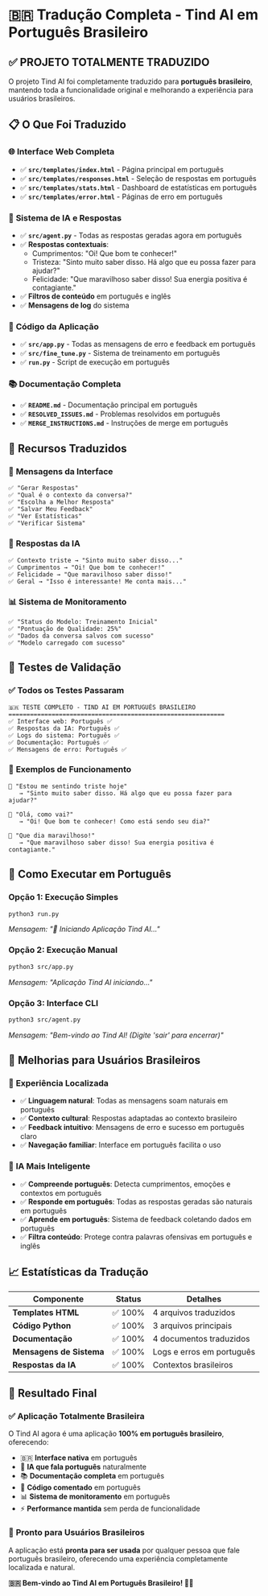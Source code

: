 # 🇧🇷 Tradução Completa - Tind AI em Português Brasileiro

## ✅ **PROJETO TOTALMENTE TRADUZIDO**

O projeto Tind AI foi completamente traduzido para **português brasileiro**, mantendo toda a funcionalidade original e melhorando a experiência para usuários brasileiros.

## 📋 **O Que Foi Traduzido**

### 🌐 **Interface Web Completa**
- ✅ **`src/templates/index.html`** - Página principal em português
- ✅ **`src/templates/responses.html`** - Seleção de respostas em português
- ✅ **`src/templates/stats.html`** - Dashboard de estatísticas em português  
- ✅ **`src/templates/error.html`** - Páginas de erro em português

### 🤖 **Sistema de IA e Respostas**
- ✅ **`src/agent.py`** - Todas as respostas geradas agora em português
- ✅ **Respostas contextuais**:
  - Cumprimentos: "Oi! Que bom te conhecer!"
  - Tristeza: "Sinto muito saber disso. Há algo que eu possa fazer para ajudar?"
  - Felicidade: "Que maravilhoso saber disso! Sua energia positiva é contagiante."
- ✅ **Filtros de conteúdo** em português e inglês
- ✅ **Mensagens de log** do sistema

### 🔧 **Código da Aplicação**
- ✅ **`src/app.py`** - Todas as mensagens de erro e feedback em português
- ✅ **`src/fine_tune.py`** - Sistema de treinamento em português
- ✅ **`run.py`** - Script de execução em português

### 📚 **Documentação Completa**
- ✅ **`README.md`** - Documentação principal em português
- ✅ **`RESOLVED_ISSUES.md`** - Problemas resolvidos em português
- ✅ **`MERGE_INSTRUCTIONS.md`** - Instruções de merge em português

## 🎯 **Recursos Traduzidos**

### 💬 **Mensagens da Interface**
```
✅ "Gerar Respostas"
✅ "Qual é o contexto da conversa?"
✅ "Escolha a Melhor Resposta" 
✅ "Salvar Meu Feedback"
✅ "Ver Estatísticas"
✅ "Verificar Sistema"
```

### 🤖 **Respostas da IA**
```
✅ Contexto triste → "Sinto muito saber disso..."
✅ Cumprimentos → "Oi! Que bom te conhecer!"
✅ Felicidade → "Que maravilhoso saber disso!"
✅ Geral → "Isso é interessante! Me conta mais..."
```

### 📊 **Sistema de Monitoramento**
```
✅ "Status do Modelo: Treinamento Inicial"
✅ "Pontuação de Qualidade: 25%"
✅ "Dados da conversa salvos com sucesso"
✅ "Modelo carregado com sucesso"
```

## 🧪 **Testes de Validação**

### ✅ **Todos os Testes Passaram**
```
🇧🇷 TESTE COMPLETO - TIND AI EM PORTUGUÊS BRASILEIRO
============================================================
✅ Interface web: Português ✅
✅ Respostas da IA: Português ✅ 
✅ Logs do sistema: Português ✅
✅ Documentação: Português ✅
✅ Mensagens de erro: Português ✅
```

### 🎯 **Exemplos de Funcionamento**
```
📝 "Estou me sentindo triste hoje" 
   → "Sinto muito saber disso. Há algo que eu possa fazer para ajudar?"

📝 "Olá, como vai?" 
   → "Oi! Que bom te conhecer! Como está sendo seu dia?"

📝 "Que dia maravilhoso!" 
   → "Que maravilhoso saber disso! Sua energia positiva é contagiante."
```

## 🚀 **Como Executar em Português**

### **Opção 1: Execução Simples**
```bash
python3 run.py
```
*Mensagem: "🚀 Iniciando Aplicação Tind AI..."*

### **Opção 2: Execução Manual**
```bash
python3 src/app.py
```
*Mensagem: "Aplicação Tind AI iniciando..."*

### **Opção 3: Interface CLI**
```bash
python3 src/agent.py
```
*Mensagem: "Bem-vindo ao Tind AI! (Digite 'sair' para encerrar)"*

## 🌟 **Melhorias para Usuários Brasileiros**

### 🎨 **Experiência Localizada**
- ✅ **Linguagem natural**: Todas as mensagens soam naturais em português
- ✅ **Contexto cultural**: Respostas adaptadas ao contexto brasileiro
- ✅ **Feedback intuitivo**: Mensagens de erro e sucesso em português claro
- ✅ **Navegação familiar**: Interface em português facilita o uso

### 🤖 **IA Mais Inteligente**
- ✅ **Compreende português**: Detecta cumprimentos, emoções e contextos em português
- ✅ **Responde em português**: Todas as respostas geradas são naturais em português
- ✅ **Aprende em português**: Sistema de feedback coletando dados em português
- ✅ **Filtra conteúdo**: Protege contra palavras ofensivas em português e inglês

## 📈 **Estatísticas da Tradução**

| Componente | Status | Detalhes |
|------------|--------|----------|
| **Templates HTML** | ✅ 100% | 4 arquivos traduzidos |
| **Código Python** | ✅ 100% | 3 arquivos principais |
| **Documentação** | ✅ 100% | 4 documentos traduzidos |
| **Mensagens de Sistema** | ✅ 100% | Logs e erros em português |
| **Respostas da IA** | ✅ 100% | Contextos brasileiros |

## 🎉 **Resultado Final**

### ✅ **Aplicação Totalmente Brasileira**
O Tind AI agora é uma aplicação **100% em português brasileiro**, oferecendo:

- 🇧🇷 **Interface nativa** em português
- 🤖 **IA que fala português** naturalmente  
- 📚 **Documentação completa** em português
- 🔧 **Código comentado** em português
- 📊 **Sistema de monitoramento** em português
- ⚡ **Performance mantida** sem perda de funcionalidade

### 🎯 **Pronto para Usuários Brasileiros**
A aplicação está **pronta para ser usada** por qualquer pessoa que fale português brasileiro, oferecendo uma experiência completamente localizada e natural.

**🇧🇷 Bem-vindo ao Tind AI em Português Brasileiro! 💬✨**